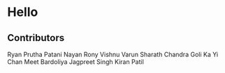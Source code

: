 # Hello

## Contributors

Ryan
Prutha Patani
Nayan
Rony
Vishnu
Varun
Sharath Chandra Goli
Ka Yi Chan
Meet Bardoliya
Jagpreet Singh
Kiran Patil